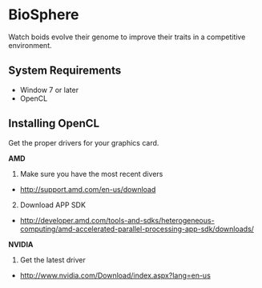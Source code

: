 BioSphere
=========

Watch boids evolve their genome to improve their traits in a competitive environment.

System Requirements
-------------------

* Window 7 or later
* OpenCL

Installing OpenCL
-----------------

Get the proper drivers for your graphics card.

**AMD**

1. Make sure you have the most recent divers
  - http://support.amd.com/en-us/download
2. Download APP SDK
  - http://developer.amd.com/tools-and-sdks/heterogeneous-computing/amd-accelerated-parallel-processing-app-sdk/downloads/

**NVIDIA**

1. Get the latest driver
  - http://www.nvidia.com/Download/index.aspx?lang=en-us
